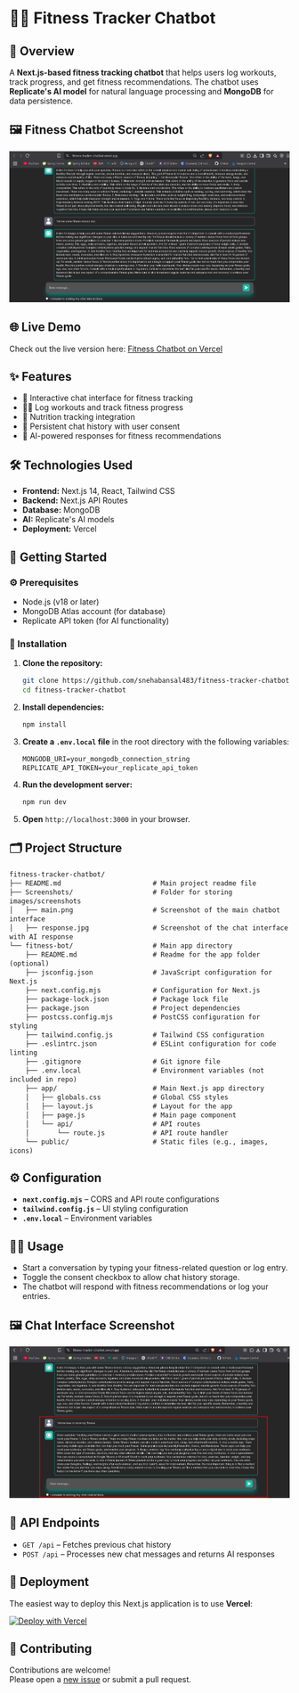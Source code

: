 # 🏃‍♀️ Fitness Tracker Chatbot

## 📖 Overview

A **Next.js-based fitness tracking chatbot** that helps users log workouts, track progress, and get fitness recommendations. The chatbot uses **Replicate's AI model** for natural language processing and **MongoDB** for data persistence.

## 🖼️ Fitness Chatbot Screenshot
![Fitness Chatbot Screenshot](Screenshots/main.png)  

## 🌐 Live Demo

Check out the live version here: [Fitness Chatbot on Vercel](https://fitness-tracker-chatbot.vercel.app/)

## ✨ Features

- 💬 Interactive chat interface for fitness tracking  
- 🏋️‍♂️ Log workouts and track fitness progress  
- 🍎 Nutrition tracking integration  
- 🔄 Persistent chat history with user consent  
- 🤖 AI-powered responses for fitness recommendations  

## 🛠️ Technologies Used

- **Frontend:** Next.js 14, React, Tailwind CSS  
- **Backend:** Next.js API Routes  
- **Database:** MongoDB  
- **AI:** Replicate's AI models  
- **Deployment:** Vercel  

## 🚀 Getting Started

### ⚙️ Prerequisites

- Node.js (v18 or later)  
- MongoDB Atlas account (for database)  
- Replicate API token (for AI functionality)  

### 🧩 Installation

1. **Clone the repository:**

   ```bash
   git clone https://github.com/snehabansal483/fitness-tracker-chatbot.git
   cd fitness-tracker-chatbot
   ```

2. **Install dependencies:**

   ```bash
   npm install
   ```

3. **Create a `.env.local` file** in the root directory with the following variables:

   ```env
   MONGODB_URI=your_mongodb_connection_string
   REPLICATE_API_TOKEN=your_replicate_api_token
   ```

4. **Run the development server:**

   ```bash
   npm run dev
   ```

5. **Open** `http://localhost:3000` in your browser.

## 🗂 Project Structure

```
fitness-tracker-chatbot/
├── README.md                       # Main project readme file
├── Screenshots/                    # Folder for storing images/screenshots
│   ├── main.png                    # Screenshot of the main chatbot interface
│   ├── response.jpg                # Screenshot of the chat interface with AI response       
└── fitness-bot/                    # Main app directory
    ├── README.md                   # Readme for the app folder (optional)
    ├── jsconfig.json               # JavaScript configuration for Next.js
    ├── next.config.mjs             # Configuration for Next.js
    ├── package-lock.json           # Package lock file
    ├── package.json                # Project dependencies
    ├── postcss.config.mjs          # PostCSS configuration for styling
    ├── tailwind.config.js          # Tailwind CSS configuration
    ├── .eslintrc.json              # ESLint configuration for code linting
    ├── .gitignore                  # Git ignore file
    ├── .env.local                  # Environment variables (not included in repo)
    ├── app/                        # Main Next.js app directory
    │   ├── globals.css             # Global CSS styles
    │   ├── layout.js               # Layout for the app
    │   ├── page.js                 # Main page component
    │   └── api/                    # API routes
    │       └── route.js            # API route handler
    └── public/                     # Static files (e.g., images, icons)
```

## ⚙️ Configuration

- **`next.config.mjs`** – CORS and API route configurations  
- **`tailwind.config.js`** – UI styling configuration  
- **`.env.local`** – Environment variables  

## 🧑‍💻 Usage

- Start a conversation by typing your fitness-related question or log entry.  
- Toggle the consent checkbox to allow chat history storage.  
- The chatbot will respond with fitness recommendations or log your entries.

## 🖼️ Chat Interface Screenshot

![Chat Interface Screenshot](Screenshots/response.jpg)  

## 📡 API Endpoints

- `GET /api` – Fetches previous chat history  
- `POST /api` – Processes new chat messages and returns AI responses  

## 🚀 Deployment

The easiest way to deploy this Next.js application is to use **Vercel**:

[![Deploy with Vercel](https://vercel.com/button)](https://vercel.com)

## 🤝 Contributing

Contributions are welcome!  
Please open a [new issue](https://github.com/snehabansal483/fitness-tracker-chatbot/issues/new) or submit a pull request.
